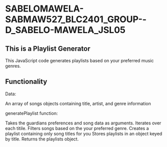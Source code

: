 # SABELOMAWELA-SABMAW527_BLC2401_GROUP--D_SABELO-MAWELA_JSL05
## This is a Playlist Generator
This JavaScript code generates playlists based on your preferred music genres.

## Functionality
Data:

An array of songs objects containing title, artist, and genre information

generatePlaylist function:

Takes the guardians preferences and song data as arguments.
Iterates over each titile.
Filters songs based on the your preferred genre.
Creates a playlist containing only song titles for you 
Stores playlists in an object keyed by title.
Returns the playlists object.
